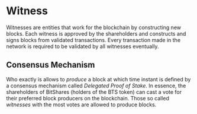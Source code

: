 # Witness

Witnesses are entities that work for the blockchain by constructing new blocks. Each witness is approved by the shareholders and constructs and signs blocks from validated transactions. Every transaction made in the network is required to be validated by all witnesses eventually.

## Consensus Mechanism

Who exactly is allows to *produce* a block at which time instant is defined by a consensus mechanism called *Delegated Proof of Stake*. In essence, the shareholders of BitShares (holders of the BTS token) can cast a vote for their preferred block producers on the blockchain. Those so called *witnesses* with the most votes are allowed to produce blocks.